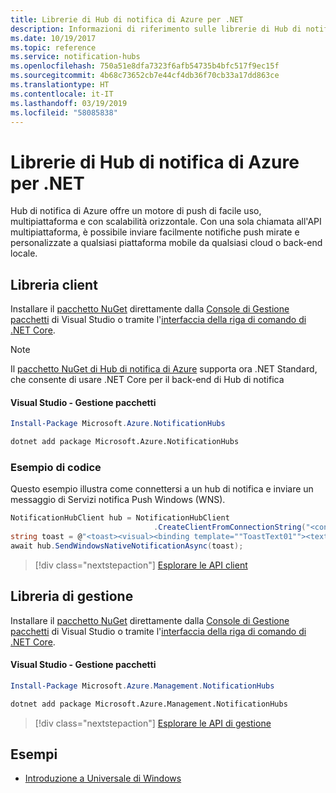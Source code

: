 ```yaml
---
title: Librerie di Hub di notifica di Azure per .NET
description: Informazioni di riferimento sulle librerie di Hub di notifica di Azure per .NET
ms.date: 10/19/2017
ms.topic: reference
ms.service: notification-hubs
ms.openlocfilehash: 750a51e8dfa7323f6afb54735b4bfc517f9ec15f
ms.sourcegitcommit: 4b68c73652cb7e44cf4db36f70cb33a17dd863ce
ms.translationtype: HT
ms.contentlocale: it-IT
ms.lasthandoff: 03/19/2019
ms.locfileid: "58085838"
---
```

# <a name="azure-notification-hubs-libraries-for-net"></a>Librerie di Hub di notifica di Azure per .NET

Hub di notifica di Azure offre un motore di push di facile uso, multipiattaforma e con scalabilità orizzontale. Con una sola chiamata all'API multipiattaforma, è possibile inviare facilmente notifiche push mirate e personalizzate a qualsiasi piattaforma mobile da qualsiasi cloud o back-end locale.

## <a name="client-library"></a>Libreria client

Installare il [pacchetto NuGet](https://www.nuget.org/packages/Microsoft.Azure.NotificationHubs) direttamente dalla [Console di Gestione pacchetti][PackageManager] di Visual Studio o tramite l'[interfaccia della riga di comando di .NET Core][DotNetCLI].

> [!NOTE]
> Il [pacchetto NuGet di Hub di notifica di Azure](https://www.nuget.org/packages/Microsoft.Azure.NotificationHubs) supporta ora .NET Standard, che consente di usare .NET Core per il back-end di Hub di notifica

#### <a name="visual-studio-package-manager"></a>Visual Studio - Gestione pacchetti

```powershell
Install-Package Microsoft.Azure.NotificationHubs
```

```bash
dotnet add package Microsoft.Azure.NotificationHubs
```

### <a name="code-example"></a>Esempio di codice

Questo esempio illustra come connettersi a un hub di notifica e inviare un messaggio di Servizi notifica Push Windows (WNS).

```csharp
NotificationHubClient hub = NotificationHubClient
                                .CreateClientFromConnectionString("<connection string with full access>", "<hub name>");
string toast = @"<toast><visual><binding template=""ToastText01""><text id=""1"">Hello from a .NET App!</text></binding></visual></toast>";
await hub.SendWindowsNativeNotificationAsync(toast);
```

> [!div class="nextstepaction"]
> [Esplorare le API client](/dotnet/api/overview/azure/notificationhubs/client)

## <a name="management-library"></a>Libreria di gestione

Installare il [pacchetto NuGet](https://www.nuget.org/packages/Microsoft.Azure.Management.NotificationHubs) direttamente dalla [Console di Gestione pacchetti][PackageManager] di Visual Studio o tramite l'[interfaccia della riga di comando di .NET Core][DotNetCLI].

#### <a name="visual-studio-package-manager"></a>Visual Studio - Gestione pacchetti

```powershell
Install-Package Microsoft.Azure.Management.NotificationHubs
```

```bash
dotnet add package Microsoft.Azure.Management.NotificationHubs
```

> [!div class="nextstepaction"]
> [Esplorare le API di gestione](/dotnet/api/overview/azure/notificationhubs/management)

## <a name="samples"></a>Esempi

- [Introduzione a Universale di Windows](https://github.com/Azure/azure-notificationhubs-samples/tree/master/dotnet/GetStartedWindowsUniversal)

[PackageManager]: https://docs.microsoft.com/nuget/tools/package-manager-console
[DotNetCLI]: https://docs.microsoft.com/dotnet/core/tools/dotnet-add-package
